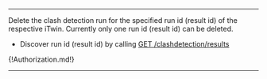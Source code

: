 ---

Delete the clash detection run for the specified run id (result id) of the respective iTwin.
Currently only one run id (result id) can be deleted.

- Discover run id (result id) by calling [GET /clashdetection/results](/api-groups/validation/apis/clash-detection/operations/get-clashdetection-results/)

{!Authorization.md!}

---